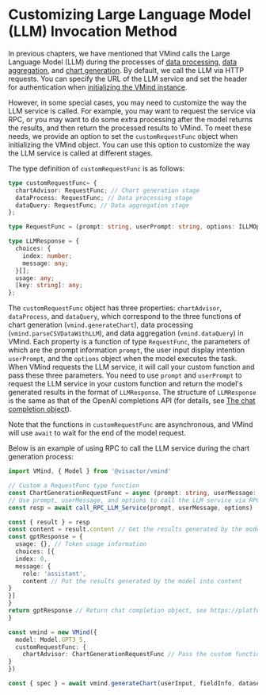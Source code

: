 
# Customizing Large Language Model (LLM) Invocation Method
In previous chapters, we have mentioned that VMind calls the Large Language Model (LLM) during the processes of [data processing](./Data_Process), [data aggregation](./Data_Aggregation), and [chart generation](./Chart_Generation). By default, we call the LLM via HTTP requests. You can specify the URL of the LLM service and set the header for authentication when [initializing the VMind instance](./Create_VMind_Instance).

However, in some special cases, you may need to customize the way the LLM service is called. For example, you may want to request the service via RPC, or you may want to do some extra processing after the model returns the results, and then return the processed results to VMind. To meet these needs, we provide an option to set the `customRequestFunc` object when initializing the VMind object. You can use this option to customize the way the LLM service is called at different stages.

The type definition of `customRequestFunc` is as follows:

```ts
type customRequestFunc= {
  chartAdvisor: RequestFunc; // Chart generation stage
  dataProcess: RequestFunc; // Data processing stage
  dataQuery: RequestFunc; // Data aggregation stage
};

type RequestFunc = (prompt: string, userPrompt: string, options: ILLMOptions | undefined) => Promise<LLMResponse>;

type LLMResponse = {
  choices: {
    index: number;
    message: any;
  }[];
  usage: any;
  [key: string]: any;
};

```

The `customRequestFunc` object has three properties: `chartAdvisor`, `dataProcess`, and `dataQuery`, which correspond to the three functions of chart generation (`vmind.generateChart`), data processing (`vmind.parseCSVDataWithLLM`), and data aggregation (`vmind.dataQuery`) in VMind. Each property is a function of type `RequestFunc`, the parameters of which are the prompt information `prompt`, the user input display intention `userPrompt`, and the `options` object when the model executes the task. When VMind requests the LLM service, it will call your custom function and pass these three parameters. You need to use `prompt` and `userPrompt` to request the LLM service in your custom function and return the model's generated results in the format of `LLMResponse`. The structure of `LLMResponse` is the same as that of the OpenAI completions API (for details, see [The chat completion object](https://platform.openai.com/docs/api-reference/chat/object)).

Note that the functions in `customRequestFunc` are asynchronous, and VMind will use `await` to wait for the end of the model request.

Below is an example of using RPC to call the LLM service during the chart generation process:

```ts
import VMind, { Model } from '@visactor/vmind'

// Custom a RequestFunc type function
const ChartGenerationRequestFunc = async (prompt: string, userMessage: string, options: ILLMOptions | undefined) => {
// Use prompt, userMessage, and options to call the LLM service via RPC
const resp = await call_RPC_LLM_Service(prompt, userMessage, options)

const { result } = resp
const content = result.content // Get the results generated by the model
const gptResponse = {
  usage: {}, // Token usage information
  choices: [{
  index: 0,
  message: {
    role: 'assistant',
    content // Put the results generated by the model into content
}
}]
}
return gptResponse // Return chat completion object, see https://platform.openai.com/docs/api-reference/chat/object
}

const vmind = new VMind({
  model: Model.GPT3_5,
  customRequestFunc: {
    chartAdvisor: ChartGenerationRequestFunc // Pass the custom function to chartAdvisor
}
})

const { spec } = await vmind.generateChart(userInput, fieldInfo, dataset); // Call generateChart for chart generation

```
